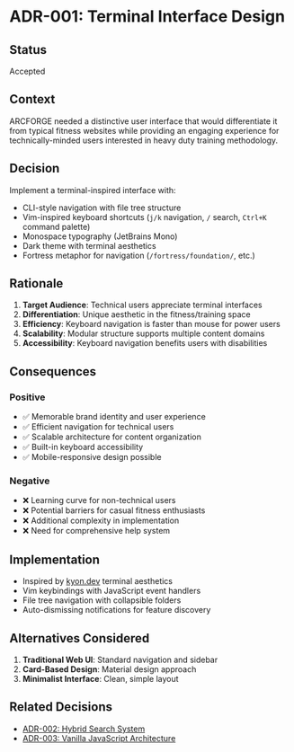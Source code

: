 # ADR-001: Terminal Interface Design

## Status
Accepted

## Context
ARCFORGE needed a distinctive user interface that would differentiate it from typical fitness websites while providing an engaging experience for technically-minded users interested in heavy duty training methodology.

## Decision
Implement a terminal-inspired interface with:
- CLI-style navigation with file tree structure
- Vim-inspired keyboard shortcuts (`j/k` navigation, `/` search, `Ctrl+K` command palette)
- Monospace typography (JetBrains Mono)
- Dark theme with terminal aesthetics
- Fortress metaphor for navigation (`/fortress/foundation/`, etc.)

## Rationale
1. **Target Audience**: Technical users appreciate terminal interfaces
2. **Differentiation**: Unique aesthetic in the fitness/training space
3. **Efficiency**: Keyboard navigation is faster than mouse for power users
4. **Scalability**: Modular structure supports multiple content domains
5. **Accessibility**: Keyboard navigation benefits users with disabilities

## Consequences

### Positive
- ✅ Memorable brand identity and user experience
- ✅ Efficient navigation for technical users
- ✅ Scalable architecture for content organization
- ✅ Built-in keyboard accessibility
- ✅ Mobile-responsive design possible

### Negative
- ❌ Learning curve for non-technical users
- ❌ Potential barriers for casual fitness enthusiasts
- ❌ Additional complexity in implementation
- ❌ Need for comprehensive help system

## Implementation
- Inspired by [kyon.dev](https://kyon.dev) terminal aesthetics
- Vim keybindings with JavaScript event handlers
- File tree navigation with collapsible folders
- Auto-dismissing notifications for feature discovery

## Alternatives Considered
1. **Traditional Web UI**: Standard navigation and sidebar
2. **Card-Based Design**: Material design approach
3. **Minimalist Interface**: Clean, simple layout

## Related Decisions
- [ADR-002: Hybrid Search System](002-hybrid-search-system.md)
- [ADR-003: Vanilla JavaScript Architecture](003-vanilla-javascript-architecture.md)